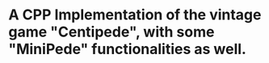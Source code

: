 # A CPP Implementation of the vintage game "Centipede", with some "MiniPede" functionalities as well.

